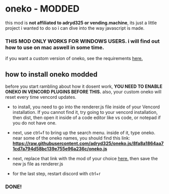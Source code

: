 # oneko - MODDED

this mod is **not affiliated to adryd325 or vending.machine**, its just a little project i wanted to do so i can dive into the way javascript is made.

### THIS MOD ONLY WORKS FOR WINDOWS USERS. i will find out how to use on mac aswell in some time.

if you want a custom version of oneko, see the requirements [here.](https://github.com/renzz00/oneko-modded/blob/main/misc/custom-oneko.md)
## how to install oneko modded

before you start rambling about how it dosent work, **YOU NEED TO ENABLE ONEKO IN VENCORD PLUGINS BEFORE THIS.** also, your custom oneko will reset every time vencord updates.

* to install, you need to go into the renderer.js file inside of your Vencord installation. If you cannot find it, try going to your vencord installation, then dist, then open it inside of a code editor like vs code, or notepad if you do not have one.

* next, use ctrl+f to bring up the search menu. inside of it, type oneko. near some of the oneko names, you should find this link: **https://raw.githubusercontent.com/adryd325/oneko.js/8fa8a1864aa71cd7a794d58bc139e755e96a236c/oneko.js**

* next, replace that link with the mod of your choice [here.](https://github.com/renzz00/oneko-modded/blob/main/misc/links.md) then save the new js file as renderer.js

* for the last step, restart discord with ctrl+r

### DONE!
